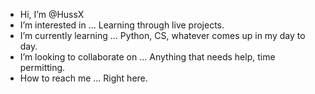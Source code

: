 - Hi, I’m @HussX
- I’m interested in ...
  Learning through live projects.
- I’m currently learning ...
  Python, CS, whatever comes up in my day to day.
- I’m looking to collaborate on ...
  Anything that needs help, time permitting.
- How to reach me ...
  Right here.
